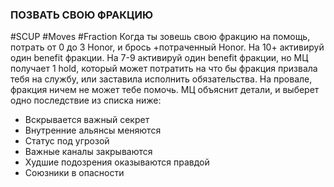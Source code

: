 ### **ПОЗВАТЬ СВОЮ ФРАКЦИЮ**

#SCUP #Moves #Fraction 
Когда ты зовешь свою фракцию на помощь, потрать от 0 до 3 Honor, и брось +потраченный Honor. На 10+ активируй один benefit фракции. На 7-9 активируй один benefit фракции, но МЦ получает 1 hold, который может потратить на что бы фракция призвала тебя на службу, или заставила исполнить обязательства. На провале, фракция ничем не может тебе помочь. МЦ объяснит детали, и выберет одно последствие из списка ниже:

- Вскрывается важный секрет
- Внутренние альянсы меняются
- Статус под угрозой
- Важные каналы закрываются
- Худшие подозрения оказываются правдой
- Союзники в опасности